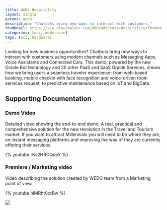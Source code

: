 ```yaml
---
title: WeDo Hospitality
layout: single
parent: Wedo
description: "Chatbots bring new ways to interact with customers."
thumbnail: https://via.placeholder.com/800x600?text=Hospitality+Thumbnail
categories: [oci, modernize]
tags: [oci, hardware]
---
```

Looking for new business opportunities? Chatbots bring new ways to interact with customers using modern channels such as Messaging Apps, Voice Assistants and Connected Cars. This demo, powered by the new Oracle Bot technology and 20 other PaaS and SaaS Oracle Services, shows how we bring users a seamless traveler experience: from web-based booking, mobile checkin with face recognition and voice-driven room services request, to predictive maintenance based on IoT and BigData.

## Supporting Documentation

### Demo Video

Detailed video showing the end-to-end demo. A real, practical and comprehensive solution for the new revolution in the Travel and Tourism market. If you want to attract Millennials you will need to be where they are, on instant messaging platforms and improving the way of they are currently offering their services.

{% youtube rKs2HBOQdpY %}

### Premiere / Marketing video

Video describing the solution created by WEDO team from a Marketing point of view.

{% youtube hlMRht0crBw %}

![](assets/architecture-7010048951821.jpeg)
